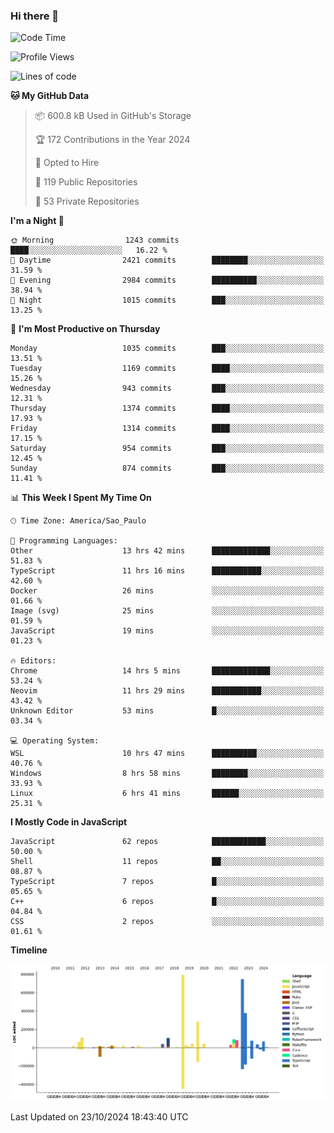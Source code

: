 ### Hi there 👋

<!--START_SECTION:waka-->
![Code Time](http://img.shields.io/badge/Code%20Time-6%2C583%20hrs%2010%20mins-blue)

![Profile Views](http://img.shields.io/badge/Profile%20Views-0-blue)

![Lines of code](https://img.shields.io/badge/From%20Hello%20World%20I%27ve%20Written-3.2%20million%20lines%20of%20code-blue)

**🐱 My GitHub Data** 

> 📦 600.8 kB Used in GitHub's Storage 
 > 
> 🏆 172 Contributions in the Year 2024
 > 
> 💼 Opted to Hire
 > 
> 📜 119 Public Repositories 
 > 
> 🔑 53 Private Repositories 
 > 
**I'm a Night 🦉** 

```text
🌞 Morning                1243 commits        ████░░░░░░░░░░░░░░░░░░░░░   16.22 % 
🌆 Daytime                2421 commits        ████████░░░░░░░░░░░░░░░░░   31.59 % 
🌃 Evening                2984 commits        ██████████░░░░░░░░░░░░░░░   38.94 % 
🌙 Night                  1015 commits        ███░░░░░░░░░░░░░░░░░░░░░░   13.25 % 
```
📅 **I'm Most Productive on Thursday** 

```text
Monday                   1035 commits        ███░░░░░░░░░░░░░░░░░░░░░░   13.51 % 
Tuesday                  1169 commits        ████░░░░░░░░░░░░░░░░░░░░░   15.26 % 
Wednesday                943 commits         ███░░░░░░░░░░░░░░░░░░░░░░   12.31 % 
Thursday                 1374 commits        ████░░░░░░░░░░░░░░░░░░░░░   17.93 % 
Friday                   1314 commits        ████░░░░░░░░░░░░░░░░░░░░░   17.15 % 
Saturday                 954 commits         ███░░░░░░░░░░░░░░░░░░░░░░   12.45 % 
Sunday                   874 commits         ███░░░░░░░░░░░░░░░░░░░░░░   11.41 % 
```


📊 **This Week I Spent My Time On** 

```text
🕑︎ Time Zone: America/Sao_Paulo

💬 Programming Languages: 
Other                    13 hrs 42 mins      █████████████░░░░░░░░░░░░   51.83 % 
TypeScript               11 hrs 16 mins      ███████████░░░░░░░░░░░░░░   42.60 % 
Docker                   26 mins             ░░░░░░░░░░░░░░░░░░░░░░░░░   01.66 % 
Image (svg)              25 mins             ░░░░░░░░░░░░░░░░░░░░░░░░░   01.59 % 
JavaScript               19 mins             ░░░░░░░░░░░░░░░░░░░░░░░░░   01.23 % 

🔥 Editors: 
Chrome                   14 hrs 5 mins       █████████████░░░░░░░░░░░░   53.24 % 
Neovim                   11 hrs 29 mins      ███████████░░░░░░░░░░░░░░   43.42 % 
Unknown Editor           53 mins             █░░░░░░░░░░░░░░░░░░░░░░░░   03.34 % 

💻 Operating System: 
WSL                      10 hrs 47 mins      ██████████░░░░░░░░░░░░░░░   40.76 % 
Windows                  8 hrs 58 mins       ████████░░░░░░░░░░░░░░░░░   33.93 % 
Linux                    6 hrs 41 mins       ██████░░░░░░░░░░░░░░░░░░░   25.31 % 
```

**I Mostly Code in JavaScript** 

```text
JavaScript               62 repos            ████████████░░░░░░░░░░░░░   50.00 % 
Shell                    11 repos            ██░░░░░░░░░░░░░░░░░░░░░░░   08.87 % 
TypeScript               7 repos             █░░░░░░░░░░░░░░░░░░░░░░░░   05.65 % 
C++                      6 repos             █░░░░░░░░░░░░░░░░░░░░░░░░   04.84 % 
CSS                      2 repos             ░░░░░░░░░░░░░░░░░░░░░░░░░   01.61 % 
```



**Timeline**

![Lines of Code chart](https://raw.githubusercontent.com/jampow/jampow/master/assets/bar_graph.png)


 Last Updated on 23/10/2024 18:43:40 UTC
<!--END_SECTION:waka-->
